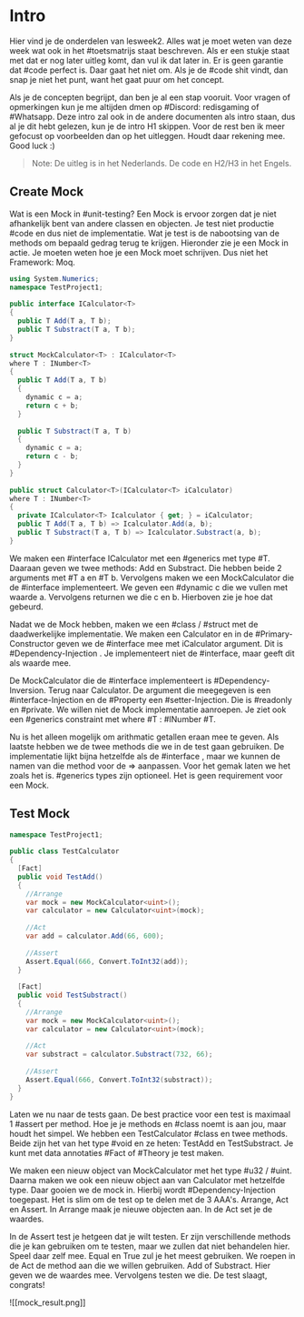 # Intro

Hier vind je de onderdelen van lesweek2. Alles wat je moet weten van deze week wat ook in het #toetsmatrijs staat beschreven. Als er een stukje staat met dat er nog later uitleg komt, dan vul ik dat later in. Er is geen garantie dat #code  perfect is. Daar gaat het niet om. Als je de #code  shit vindt, dan snap je niet het punt, want het gaat puur om het concept. 

Als je de concepten begrijpt, dan ben je al een stap vooruit. Voor vragen of opmerkingen kun je me altijden dmen op #Discord: redisgaming of #Whatsapp. Deze intro zal ook in de andere documenten als intro staan, dus al je dit hebt gelezen, kun je de intro H1 skippen. Voor de rest ben ik meer gefocust op voorbeelden dan op het uitleggen. Houdt daar rekening mee. Good luck :)

> Note: De uitleg is in het Nederlands. De code en H2/H3 in het Engels.

## Create Mock

Wat is een Mock in #unit-testing? Een Mock is ervoor zorgen dat je niet afhankelijk bent van andere classen en objecten. Je test niet productie #code en dus niet de implementatie. Wat je test is de nabootsing van de methods om bepaald gedrag terug te krijgen. Hieronder zie je een Mock in actie. Je moeten weten hoe je een Mock moet schrijven. Dus niet het Framework: Moq.

```C#
using System.Numerics;  
namespace TestProject1;  
  
public interface ICalculator<T>  
{  
  public T Add(T a, T b);  
  public T Substract(T a, T b);  
}  
  
struct MockCalculator<T> : ICalculator<T>  
where T : INumber<T>  
{  
  public T Add(T a, T b)  
  {  
    dynamic c = a;  
    return c + b;  
  }  
    
  public T Substract(T a, T b)  
  {  
    dynamic c = a;  
    return c - b;  
  }  
}  
  
public struct Calculator<T>(ICalculator<T> iCalculator)  
where T : INumber<T>  
{  
  private ICalculator<T> Icalculator { get; } = iCalculator;  
  public T Add(T a, T b) => Icalculator.Add(a, b);  
  public T Substract(T a, T b) => Icalculator.Substract(a, b);  
}

```

We maken een #interface ICalculator met een #generics met type #T. Daaraan geven we twee methods: Add en Substract. Die hebben beide 2 arguments met #T a en #T b. Vervolgens maken we een MockCalculator die de #interface implementeert. We geven een #dynamic c die we vullen met waarde a. Vervolgens returnen we die c en b. Hierboven zie je hoe dat gebeurd.

Nadat we de Mock hebben, maken we een #class / #struct met de daadwerkelijke implementatie. We maken een Calculator en in de #Primary-Constructor geven we de #interface mee met iCalculator argument. Dit is #Dependency-Injection . Je implementeert niet de #interface, maar geeft dit als waarde mee.

De MockCalculator die de #interface implementeert is #Dependency-Inversion. Terug naar Calculator. De argument die meegegeven is een #interface-Injection en de #Property een #setter-Injection. Die is #readonly en #private. We willen niet de Mock implementatie aanroepen. Je ziet ook een #generics constraint met where #T : #INumber #T.

Nu is het alleen mogelijk om arithmatic getallen eraan mee te geven. Als laatste hebben we de twee methods die we in de test gaan gebruiken. De implementatie lijkt bijna hetzelfde als de #interface , maar we kunnen de namen van die method voor de => aanpassen. Voor het gemak laten we het zoals het is. #generics types zijn optioneel. Het is geen requirement voor een Mock.

## Test Mock

```C#
namespace TestProject1;  
  
public class TestCalculator  
{  
  [Fact]  
  public void TestAdd()  
  {  
    //Arrange  
    var mock = new MockCalculator<uint>();  
    var calculator = new Calculator<uint>(mock);  
      
    //Act  
    var add = calculator.Add(66, 600);  
  
    //Assert  
    Assert.Equal(666, Convert.ToInt32(add));  
  }  
    
  [Fact]  
  public void TestSubstract()  
  {  
    //Arrange  
    var mock = new MockCalculator<uint>();  
    var calculator = new Calculator<uint>(mock);  
      
    //Act  
    var substract = calculator.Substract(732, 66);  
  
    //Assert  
    Assert.Equal(666, Convert.ToInt32(substract));  
  }  
}

```

Laten we nu naar de tests gaan. De best practice voor een test is maximaal 1 #assert per method. Hoe je je methods en #class noemt is aan jou, maar houdt het simpel. We hebben een TestCalculator #class en twee methods. Beide zijn het van het type #void en ze heten: TestAdd en TestSubstract. Je kunt met data annotaties #Fact of #Theory je test maken.

We maken een nieuw object van MockCalculator met het type #u32 / #uint. Daarna maken we ook een nieuw object aan van Calculator met hetzelfde type. Daar gooien we de mock in. Hierbij wordt #Dependency-Injection toegepast. Het is slim om de test op te delen met de 3 AAA's. Arrange, Act en Assert. In Arrange maak je nieuwe objecten aan. In de Act set je de waardes.

In de Assert test je hetgeen dat je wilt testen. Er zijn verschillende methods die je kan gebruiken om te testen, maar we zullen dat niet behandelen hier. Speel daar zelf mee. Equal en True zul je het meest gebruiken. We roepen in de Act de method aan die we willen gebruiken. Add of Substract. Hier geven we de waardes mee. Vervolgens testen we die. De test slaagt, congrats!

![[mock_result.png]]
